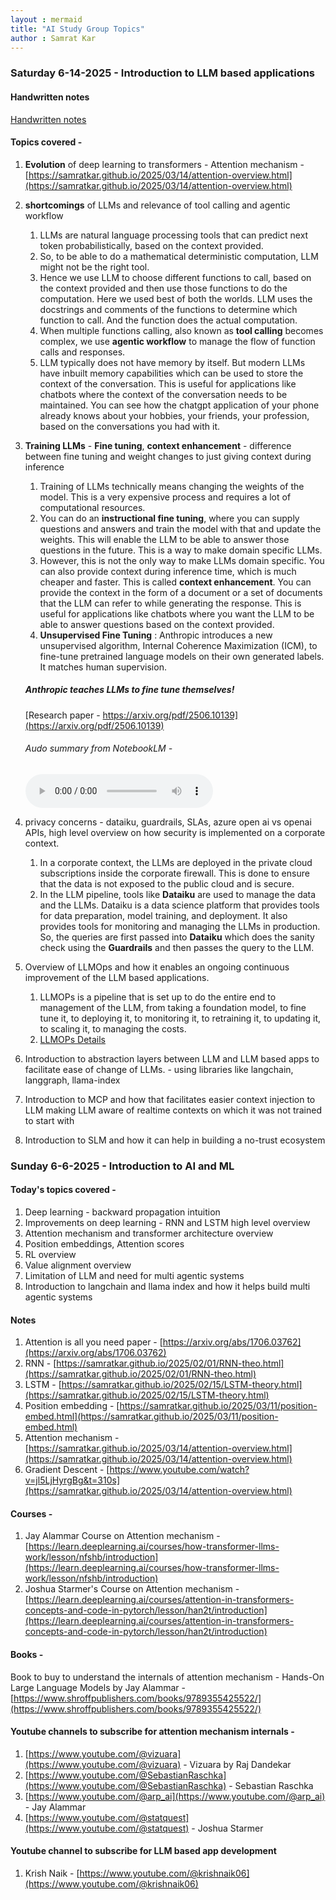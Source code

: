 ```yaml
---
layout : mermaid 
title: "AI Study Group Topics"
author : Samrat Kar
---
```

### Saturday 6-14-2025 - Introduction to LLM based applications

#### Handwritten notes 
[Handwritten notes](/assets/aistudygroup/resources/handwritten-notes/2025-06-14-intro.pdf)

#### Topics covered - 

1. **Evolution** of deep learning to transformers - Attention mechanism - [https://samratkar.github.io/2025/03/14/attention-overview.html](https://samratkar.github.io/2025/03/14/attention-overview.html)
2. **shortcomings** of LLMs and relevance of tool calling and agentic workflow 
   1. LLMs are natural language processing tools that can predict next token probabilistically, based on the context provided. 
   2. So, to be able to do a mathematical deterministic computation, LLM might not be the right tool.
   3. Hence we use LLM to choose different functions to call, based on the context provided and then use those functions to do the computation. Here we used best of both the worlds. LLM uses the docstrings and comments of the functions to determine which function to call. And the function does the actual computation.
   4. When multiple functions calling, also known as **tool calling** becomes complex, we use **agentic workflow** to manage the flow of function calls and responses.
   5. LLM typically does not have memory by itself. But modern LLMs have inbuilt memory capabilities which can be used to store the context of the conversation. This is useful for applications like chatbots where the context of the conversation needs to be maintained. You can see how the chatgpt application of your phone already knows about your hobbies, your friends, your profession, based on the conversations you had with it. 
3. **Training LLMs** - **Fine tuning**, **context enhancement** - difference between fine tuning and weight changes to just giving context during inference
   1. Training of LLMs technically means changing the weights of the model. This is a very expensive process and requires a lot of computational resources.
   2. You can do an **instructional fine tuning**, where you can supply questions and answers and train the model with that and update the weights. This will enable the LLM to be able to answer those questions in the future. This is a way to make domain specific LLMs.
   3. However, this is not the only way to make LLMs domain specific. You can also provide context during inference time, which is much cheaper and faster. This is called **context enhancement**. You can provide the context in the form of a document or a set of documents that the LLM can refer to while generating the response. This is useful for applications like chatbots where you want the LLM to be able to answer questions based on the context provided.
   4. **Unsupervised Fine Tuning** : Anthropic introduces a new unsupervised algorithm, Internal Coherence Maximization (ICM), to fine-tune pretrained language models on their own generated labels. It matches human supervision. 
   ##### Anthropic teaches LLMs to fine tune themselves!

    [Research paper - https://arxiv.org/pdf/2506.10139](https://arxiv.org/pdf/2506.10139)

    ###### Audo summary from NotebookLM - 

    <audio controls>
    <source src="/assets/aistudygroup/resources/audio/Unsupervised Elicitation of Language Models.mp3" type="audio/mp3">
    Your browser does not support the audio element.
    </audio>

4. privacy concerns - dataiku, guardrails, SLAs, azure open ai vs openai APIs, high level overview on how security is implemented on a corporate context.
   1. In a corporate context, the LLMs are deployed in the private cloud subscriptions inside the corporate firewall. This is done to ensure that the data is not exposed to the public cloud and is secure. 
   2. In the LLM pipeline, tools like **Dataiku** are used to manage the data and the LLMs. Dataiku is a data science platform that provides tools for data preparation, model training, and deployment. It also provides tools for monitoring and managing the LLMs in production. So, the queries are first passed into **Dataiku** which does the sanity check using the **Guardrails** and then passes the query to the LLM.
5. Overview of LLMOps and how it enables an ongoing continuous improvement of the LLM based applications.
   1. LLMOPs is a pipeline that is set up to do the entire end to management of the LLM, from taking a foundation model, to fine tune it, to deploying it, to monitoring it, to retraining it, to updating it, to scaling it, to managing the costs.
   2. [LLMOPs Details](https://a16z.com/emerging-architectures-for-llm-applications/)
6. Introduction to abstraction layers between LLM and LLM based apps to facilitate ease of change of LLMs. - using libraries like langchain, langgraph, llama-index
7. Introduction to MCP and how that facilitates easier context injection to LLM making LLM aware of realtime contexts on which it was not trained to start with
8. Introduction to SLM and how it can help in building a no-trust ecosystem



### Sunday 6-6-2025 - Introduction to AI and ML

#### Today's topics covered - 
1. Deep learning - backward propagation intuition
2. Improvements on deep learning - RNN and LSTM high level overview
3. Attention mechanism and transformer architecture overview
4. Position embeddings, Attention scores
5. RL overview
6. Value alignment overview
7. Limitation of LLM and need for multi agentic systems
8. Introduction to langchain and llama index and how it helps build multi agentic systems

#### Notes 
1. Attention is all you need paper - [https://arxiv.org/abs/1706.03762](https://arxiv.org/abs/1706.03762)
2. RNN - [https://samratkar.github.io/2025/02/01/RNN-theo.html](https://samratkar.github.io/2025/02/01/RNN-theo.html)
3. LSTM - [https://samratkar.github.io/2025/02/15/LSTM-theory.html](https://samratkar.github.io/2025/02/15/LSTM-theory.html)
4. Position embedding - [https://samratkar.github.io/2025/03/11/position-embed.html](https://samratkar.github.io/2025/03/11/position-embed.html)
5. Attention mechanism - [https://samratkar.github.io/2025/03/14/attention-overview.html](https://samratkar.github.io/2025/03/14/attention-overview.html)
6. Gradient Descent - [https://www.youtube.com/watch?v=jl5LjHyrgBg&t=310s](https://samratkar.github.io/2025/03/14/attention-overview.html) 

#### Courses - 
1. Jay Alammar Course on Attention mechanism - [https://learn.deeplearning.ai/courses/how-transformer-llms-work/lesson/nfshb/introduction](https://learn.deeplearning.ai/courses/how-transformer-llms-work/lesson/nfshb/introduction)
2. Joshua Starmer's Course on Attention mechanism - [https://learn.deeplearning.ai/courses/attention-in-transformers-concepts-and-code-in-pytorch/lesson/han2t/introduction](https://learn.deeplearning.ai/courses/attention-in-transformers-concepts-and-code-in-pytorch/lesson/han2t/introduction)

#### Books - 
Book to buy to  understand the internals of attention mechanism - Hands-On Large Language Models by Jay Alammar - [https://www.shroffpublishers.com/books/9789355425522/](https://www.shroffpublishers.com/books/9789355425522/) 

#### Youtube channels to subscribe for attention mechanism internals - 
1. [https://www.youtube.com/@vizuara](https://www.youtube.com/@vizuara) - Vizuara by Raj Dandekar
2. [https://www.youtube.com/@SebastianRaschka](https://www.youtube.com/@SebastianRaschka) - Sebastian Raschka 
3. [https://www.youtube.com/@arp_ai](https://www.youtube.com/@arp_ai) - Jay Alammar
4. [https://www.youtube.com/@statquest](https://www.youtube.com/@statquest) - Joshua Starmer

#### Youtube channel to subscribe for LLM based app development 
1. Krish Naik - [https://www.youtube.com/@krishnaik06](https://www.youtube.com/@krishnaik06)





